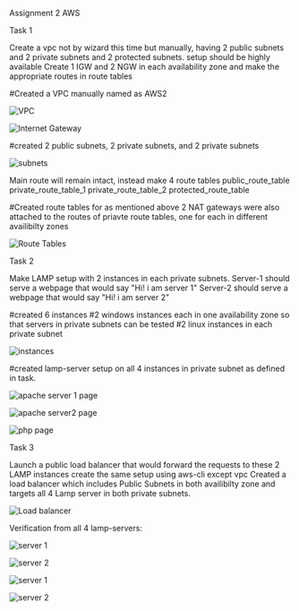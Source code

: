 Assignment 2 AWS


Task 1

Create a vpc not by wizard this time but manually, having 2 public subnets and 2 private subnets and 2 protected subnets.
setup should be highly available
Create 1 IGW and 2 NGW in each availability zone and make the appropriate routes in route tables

#Created a VPC manually named as AWS2

![VPC](https://github.com/tarungoel1995/assignments/blob/master/AWS/day2/media/VPC.png)

![Internet Gateway](https://github.com/tarungoel1995/assignments/blob/master/AWS/day2/media/IG-AWS2.png)

#created 2 public subnets, 2 private subnets, and 2 private subnets

![subnets](https://github.com/tarungoel1995/assignments/blob/master/AWS/day2/media/Subnets.png)

Main route will remain intact, instead make 4 route tables
public_route_table 
private_route_table_1 
private_route_table_2 
protected_route_table 

#Created route tables for as mentioned above 2 NAT gateways were also attached to the routes of priavte route tables, one for each in different availibilty zones

![Route Tables](https://github.com/tarungoel1995/assignments/blob/master/AWS/day2/media/Routetables1.png)

Task 2

Make LAMP setup with 2 instances in each private subnets.
Server-1 should serve a webpage that would say "Hi! i am server 1"
Server-2 should serve a webpage that would say "Hi! i am server 2"

#created 6 instances
#2 windows instances each in one availability zone so that servers in private subnets can be tested
#2 linux instances in each private subnet

![instances](https://github.com/tarungoel1995/assignments/blob/master/AWS/day2/media/Instances.png)

#created lamp-server setup on all 4 instances in private subnet as defined in task.

![apache server 1 page](https://github.com/tarungoel1995/assignments/blob/master/AWS/day2/media/server1.png)

![apache server2 page](https://github.com/tarungoel1995/assignments/blob/master/AWS/day2/media/server21.png)

![php page](https://github.com/tarungoel1995/assignments/blob/master/AWS/day2/media/phpserver.png)


Task 3

Launch a public load balancer that would forward the requests to these 2 LAMP instances
create the same setup using aws-cli except vpc
Created a load balancer which includes Public Subnets in both availibilty zone and targets all 4 Lamp server in both private subnets.

![Load balancer](https://github.com/tarungoel1995/assignments/blob/master/AWS/day2/media/loadbalancer.png)

Verification from all 4 lamp-servers:

![server 1](https://github.com/tarungoel1995/assignments/blob/master/AWS/day2/media/server1loadbalancer.png)

![server 2](https://github.com/tarungoel1995/assignments/blob/master/AWS/day2/media/server2loadbalancer.png)

![server 1](https://github.com/tarungoel1995/assignments/blob/master/AWS/day2/media/server1-1loadbalancer.png)

![server 2](https://github.com/tarungoel1995/assignments/blob/master/AWS/day2/media/server2-1loadbalancer.png)
